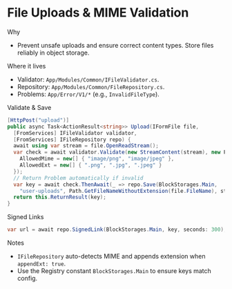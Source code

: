 # File Uploads & MIME Validation

Why

- Prevent unsafe uploads and ensure correct content types. Store files reliably in object storage.

Where it lives

- Validator: `App/Modules/Common/IFileValidator.cs`.
- Repository: `App/Modules/Common/FileRepository.cs`.
- Problems: `App/Error/V1/*` (e.g., `InvalidFileType`).

Validate & Save

```csharp
[HttpPost("upload")]
public async Task<ActionResult<string>> Upload(IFormFile file,
  [FromServices] IFileValidator validator,
  [FromServices] IFileRepository repo) {
  await using var stream = file.OpenReadStream();
  var check = await validator.Validate(new StreamContent(stream), new FileValidationParam {
    AllowedMime = new[] { "image/png", "image/jpeg" },
    AllowedExt = new[] { ".png", ".jpg", ".jpeg" }
  });
  // Return Problem automatically if invalid
  var key = await check.ThenAwait(_ => repo.Save(BlockStorages.Main,
    "user-uploads", Path.GetFileNameWithoutExtension(file.FileName), stream, appendExt: true));
  return this.ReturnResult(key);
}
```

Signed Links

```csharp
var url = await repo.SignedLink(BlockStorages.Main, key, seconds: 300);
```

Notes

- `IFileRepository` auto-detects MIME and appends extension when `appendExt: true`.
- Use the Registry constant `BlockStorages.Main` to ensure keys match config.
